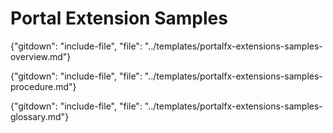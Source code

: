 # Portal Extension Samples

 {"gitdown": "include-file", "file": "../templates/portalfx-extensions-samples-overview.md"}

 {"gitdown": "include-file", "file": "../templates/portalfx-extensions-samples-procedure.md"}

 {"gitdown": "include-file", "file": "../templates/portalfx-extensions-samples-glossary.md"}